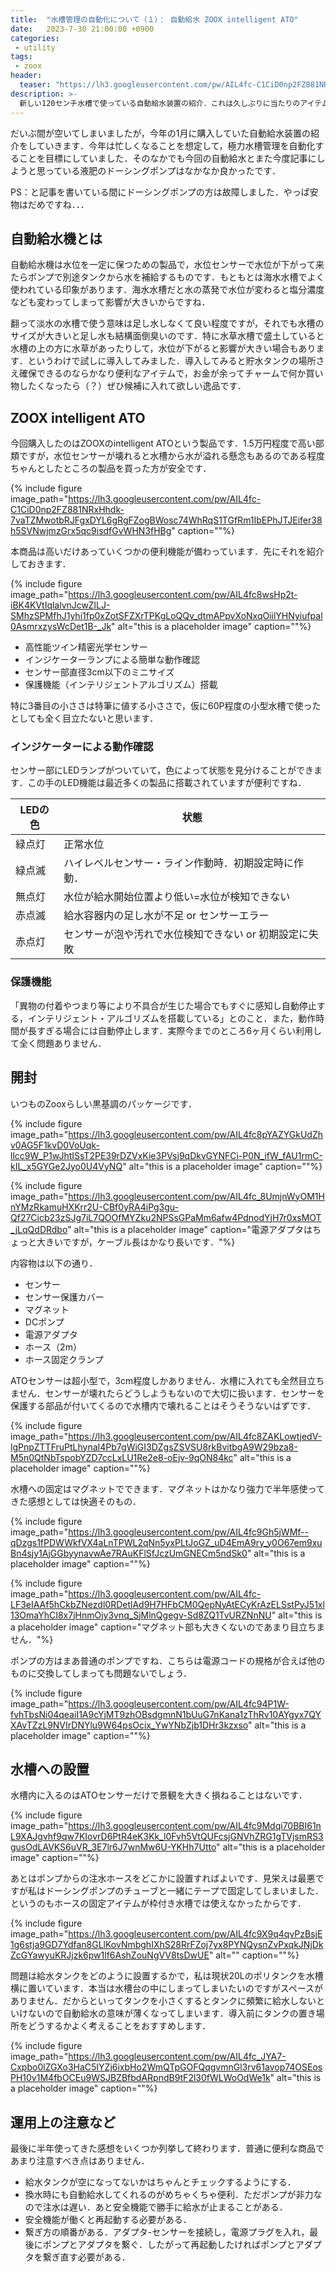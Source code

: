```yaml
---
title:  "水槽管理の自動化について（１）： 自動給水 ZOOX intelligent ATO"
date:   2023-7-30 21:00:00 +0900
categories: 
 - utility
tags:
 - zoox
header:
  teaser: "https://lh3.googleusercontent.com/pw/AIL4fc-C1CiD0np2FZ881NRxHhdk-7vaTZMwotbRJFgxDYL6gRgFZogBWosc74WhRqS1TGfRm1IbEPhJTJEifer38h5SVNwjmzGrx5qc9isdfGvWHN3fHBg"
description: >-
  新しい120センチ水槽で使っている自動給水装置の紹介．これは久しぶりに当たりのアイテムでした．
---
```


だいぶ間が空いてしまいましたが，今年の1月に購入していた自動給水装置の紹介をしていきます．今年は忙しくなることを想定して，極力水槽管理を自動化することを目標にしていました．そのなかでも今回の自動給水とまた今度記事にしようと思っている液肥のドーシングポンプはなかなか良かったです．

PS：と記事を書いている間にドーシングポンプの方は故障しました．やっぱ安物はだめですね．．．

## 自動給水機とは

自動給水機は水位を一定に保つための製品で，水位センサーで水位が下がって来たらポンプで別途タンクから水を補給するものです．もともとは海水水槽でよく使われている印象があります．海水水槽だと水の蒸発で水位が変わると塩分濃度なども変わってしまって影響が大きいからですね．

翻って淡水の水槽で使う意味は足し水しなくて良い程度ですが，それでも水槽のサイズが大きいと足し水も結構面倒臭いのです．特に水草水槽で盛土していると水槽の上の方に水草があったりして，水位が下がると影響が大きい場合もあります．というわけで試しに導入してみました．導入してみると貯水タンクの場所さえ確保できるのならかなり便利なアイテムで，お金が余ってチャームで何か買い物したくなったら（？）ぜひ候補に入れて欲しい逸品です．


## ZOOX intelligent ATO

今回購入したのはZOOXのintelligent ATOという製品です．1.5万円程度で高い部類ですが，水位センサーが壊れると水槽から水が溢れる懸念もあるのである程度ちゃんとしたところの製品を買った方が安全です．

{% include figure image_path="https://lh3.googleusercontent.com/pw/AIL4fc-C1CiD0np2FZ881NRxHhdk-7vaTZMwotbRJFgxDYL6gRgFZogBWosc74WhRqS1TGfRm1IbEPhJTJEifer38h5SVNwjmzGrx5qc9isdfGvWHN3fHBg" caption=""%}

本商品は高いだけあっていくつかの便利機能が備わっています．先にそれを紹介しておきます．

{% include figure image_path="https://lh3.googleusercontent.com/pw/AIL4fc8wsHp2t-iBK4KVtIqlalvnJcwZILJ-SMhzSPMfhJ1yhi1fp0xZotSFZXrTPKgLoQQv_dtmAPpvXoNxqOiilYHNyiufpal0AsmrxzysWcDet1B-_Jk" alt="this is a placeholder image" caption=""%}

- 高性能ツイン精密光学センサー
- インジケーターランプによる簡単な動作確認
- センサー部直径3cm以下のミニサイズ
- 保護機能（インテリジェントアルゴリズム）搭載

特に3番目の小ささは特筆に値する小ささで，仮に60P程度の小型水槽で使ったとしても全く目立たないと思います．

### インジケーターによる動作確認

センサー部にLEDランプがついていて，色によって状態を見分けることができます．この手のLED機能は最近多くの製品に搭載されていますが便利ですね．

| LEDの色 | 状態|  
| ---     | --- |
| 緑点灯  | 正常水位    | 
| 緑点滅  | ハイレベルセンサー・ライン作動時．初期設定時に作動．    | 
| 無点灯  | 水位が給水開始位置より低い=水位が検知できない    | 
| 赤点滅  | 給水容器内の足し水が不足 or センサーエラー    | 
| 赤点灯  | センサーが泡や汚れで水位検知できない or 初期設定に失敗    | 



### 保護機能

「異物の付着やつまり等により不具合が生じた場合でもすぐに感知し自動停止する，インテリジェント・アルゴリズムを搭載している」とのこと．また，動作時間が長すぎる場合には自動停止します．実際今までのところ6ヶ月くらい利用して全く問題ありません．

## 開封

いつものZooxらしい黒基調のパッケージです．

{% include figure image_path="https://lh3.googleusercontent.com/pw/AIL4fc8pYAZYGkUdZhv0AG5F1kvD0VoUqk-llcc9W_P1wJhtISsT2PE39rDZVxKie3PVsj9qDkvGYNFCi-P0N_ifW_fAU1rmC-kIL_x5GYGe2Jyo0U4VyNQ" alt="this is a placeholder image" caption=""%}

{% include figure image_path="https://lh3.googleusercontent.com/pw/AIL4fc_8UmjnWyOM1HnYMzRkamuHXKrr2U-CBf0yRA4iPg3gu-Qf27Cicb23zSJg7iL7QOOfMYZku2NPSsGPaMm6afw4PdnodYjH7r0xsMOT_jLqQdDRdbo" alt="this is a placeholder image" caption="電源アダプタはちょっと大きいですが，ケーブル長はかなり長いです．"%}

内容物は以下の通り．

- センサー
- センサー保護カバー
- マグネット
- DCポンプ
- 電源アダプタ
- ホース（2m）
- ホース固定クランプ

ATOセンサーは超小型で，3cm程度しかありません．水槽に入れても全然目立ちません．センサーが壊れたらどうしようもないので大切に扱います．センサーを保護する部品が付いてくるので水槽内で壊れることはそうそうないはずです．

{% include figure image_path="https://lh3.googleusercontent.com/pw/AIL4fc8ZAKLowtjedV-lgPnpZTTFruPtLhynaI4Pb7gWiGI3DZgsZSVSU8rkBvitbgA9W29bza8-M5n0QtNbTspobYZD7ccLxLU1Re2e8-oEjv-9qON84kc" alt="this is a placeholder image" caption=""%}

水槽への固定はマグネットでできます．マグネットはかなり強力で半年感使ってきた感想としては快適そのもの．

{% include figure image_path="https://lh3.googleusercontent.com/pw/AIL4fc9Gh5jWMf--qDzgs1fPDWWkfVX4aLnTPWL2qNn5yxPLtJoGZ_uD4EmA9ry_y0O67em9xuBn4sjy1AjGGbyynavwAe7RAuKFlSfJczUmGNECm5ndSk0" alt="this is a placeholder image" caption=""%}

{% include figure image_path="https://lh3.googleusercontent.com/pw/AIL4fc-LF3eIAAf5hCkbZNezdl0RDetlAd9H7HFbCM0QepNyAtECyKrAzELSstPyJ51xl13OmaYhCI8x7jHnmOjy3vnq_SjMlnQgegv-Sd8ZQ1TvURZNnNU" alt="this is a placeholder image" caption="マグネット部も大きくないのであまり目立ちません．"%}


ポンプの方はまあ普通のポンプですね．こちらは電源コードの規格が合えば他のものに交換してしまっても問題ないでしょう．

{% include figure image_path="https://lh3.googleusercontent.com/pw/AIL4fc94P1W-fvhTbsNi04qeaiI1A9cYjMT9zhOBsdgmnN1bUuG7nKana1zThRv10AYgyx7QYXAvTZzL9NVIrDNYlu9W64psOcix_YwYNbZjb1DHr3kzxso" alt="this is a placeholder image" caption=""%}


## 水槽への設置

水槽内に入るのはATOセンサーだけで景観を大きく損ねることはないです．

{% include figure image_path="https://lh3.googleusercontent.com/pw/AIL4fc9Mdqi70BBI61nL9XAJgvhf9qw7KIovrD6PtR4eK3Kk_l0Fvh5VtQUFcsjGNVhZRG1gTVjsmRS3gusOdLAVKS6uVR_3E7lr6J7wnMw6U-YKHh7Utto" alt="this is a placeholder image" caption=""%}

あとはポンプからの注水ホースをどこかに設置すればよいです．見栄えは最悪ですが私はドーシングポンプのチューブと一緒にテープで固定してしまいました．というのもホースの固定アイテムが枠付き水槽では使えなかったからです．

{% include figure image_path="https://lh3.googleusercontent.com/pw/AIL4fc9X9q4qvPzBsjE1g6stja9GD7Ydfan8GLlKovNmbghIXhS28RrFZoj7yx8PYNQysnZvPxqkJNjDkZcGYawyuKRJjzk6pw1lf6AshZouNgVV8tsDwUE" alt="" caption=""%}

問題は給水タンクをどのように設置するかで，私は現状20Lのポリタンクを水槽横に置いています．本当は水槽台の中にしまってしまいたいのですがスペースがありません．だからといってタンクを小さくするとタンクに頻繁に給水しないといけないので自動給水の意味が薄くなってしまいます．導入前にタンクの置き場所をどうするかよく考えることをおすすめします．

{% include figure image_path="https://lh3.googleusercontent.com/pw/AIL4fc_JYA7-Cxpbo0lZGXo3HaC5IYZj6ixbHo2WmQTpGOFQqgvmnGl3rv61avop74OSEosPH10v1M4fbOCEu9WSJBZBfbdARpndB9tF2l30fWLWoOdWe1k" alt="this is a placeholder image" caption=""%}


## 運用上の注意など

最後に半年使ってきた感想をいくつか列挙して終わります．普通に便利な商品であまり注意すべき点はありません．

- 給水タンクが空になってないかはちゃんとチェックするようにする．
- 換水時にも自動給水してくれるのがめちゃくちゃ便利．ただポンプが非力なので注水は遅い．あと安全機能で勝手に給水が止まることがある．
- 安全機能が働くと再起動する必要がある．
- 繋ぎ方の順番がある．アダプタ-センサーを接続し，電源プラグを入れ，最後にポンプとアダプタを繋ぐ．したがって再起動したければポンプとアダプタを繋ぎ直す必要がある．